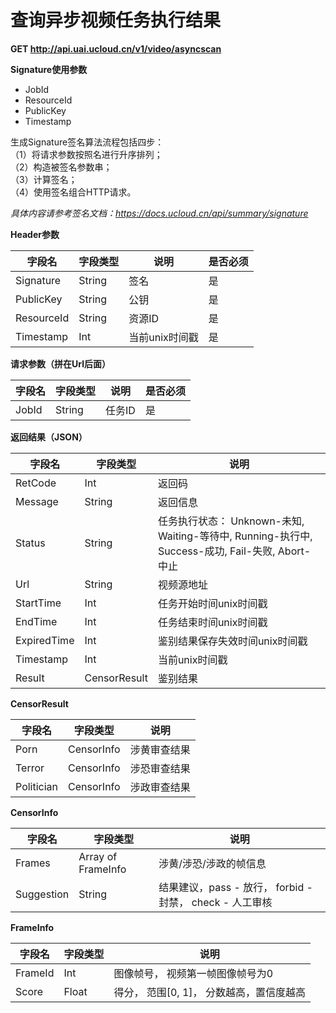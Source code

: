 

# 查询异步视频任务执行结果

**GET http://api.uai.ucloud.cn/v1/video/asyncscan**

**Signature使用参数**

- JobId
- ResourceId
- PublicKey
- Timestamp


生成Signature签名算法流程包括四步：  
（1）将请求参数按照名进行升序排列；  
（2）构造被签名参数串；  
（3）计算签名；  
（4）使用签名组合HTTP请求。  

*具体内容请参考签名文档：https://docs.ucloud.cn/api/summary/signature*

**Header参数**

| 字段名 | 字段类型 | 说明 | 是否必须 |
| ------ | -------- | ---- | -------- |
| Signature | String | 签名 | 是 |
| PublicKey | String | 公钥 | 是 |
| ResourceId | String | 资源ID | 是 |
| Timestamp | Int | 当前unix时间戳 | 是 |

**请求参数（拼在Url后面）**

| 字段名 | 字段类型 | 说明 | 是否必须 |
| ------ | -------- | ---- | -------- |
| JobId | String | 任务ID | 是 |

**返回结果（JSON）**

| 字段名 | 字段类型 | 说明 |
| ------ | -------- | ---- |
| RetCode      | Int           | 返回码                                                                          |
| Message      | String        | 返回信息                                                                         |
| Status       | String        | 任务执行状态： Unknown-未知, Waiting-等待中, Running-执行中, Success-成功, Fail-失败, Abort-中止  |
| Url          | String        | 视频源地址                                                                        |
| StartTime    | Int           | 任务开始时间unix时间戳                                                                |
| EndTime      | Int           | 任务结束时间unix时间戳                                                                |
| ExpiredTime  | Int           | 鉴别结果保存失效时间unix时间戳                                                            |
| Timestamp    | Int           | 当前unix时间戳                                                                    |
| Result       | CensorResult  | 鉴别结果                                                                         |

**CensorResult**

| 字段名 | 字段类型 | 说明 |
| ------ | -------- | ---- |
| Porn        | CensorInfo  | 涉黄审查结果  |
| Terror      | CensorInfo  | 涉恐审查结果  |
| Politician  | CensorInfo  | 涉政审查结果  |

**CensorInfo**

| 字段名 | 字段类型 | 说明 |
| ------ | -------- | ---- |
| Frames      | Array of FrameInfo  | 涉黄/涉恐/涉政的帧信息                               |
| Suggestion  | String              | 结果建议，pass - 放行， forbid - 封禁， check - 人工审核  |

**FrameInfo**

| 字段名 | 字段类型 | 说明 |
| ------ | -------- | ---- |
| FrameId | Int | 图像帧号， 视频第一帧图像帧号为0 |
| Score | Float | 得分， 范围[0, 1]， 分数越高，置信度越高 |